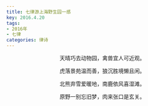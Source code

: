 ```yaml
---
title: 七律游上海野生园一感
key: 2016.4.20
tags: 
- 2016年 
- 七律
categories: 律诗
---
```


<p align="center">天晴巧去动物园，禽兽宜人可近观。
</p>
<p align="center">虎落景苑温而善，狼沉胜境懒且闲。
</p>
<p align="center">北熊弃雪爱暖地，南鹿依风喜湿滩。
</p>
<p align="center">原野一别忘旧梦，肉来张口是玄关。
</p>
